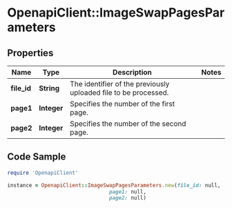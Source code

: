 # OpenapiClient::ImageSwapPagesParameters

## Properties

Name | Type | Description | Notes
------------ | ------------- | ------------- | -------------
**file_id** | **String** | The identifier of the previously uploaded file to be processed. | 
**page1** | **Integer** | Specifies the number of the first page. | 
**page2** | **Integer** | Specifies the number of the second page. | 

## Code Sample

```ruby
require 'OpenapiClient'

instance = OpenapiClient::ImageSwapPagesParameters.new(file_id: null,
                                 page1: null,
                                 page2: null)
```



